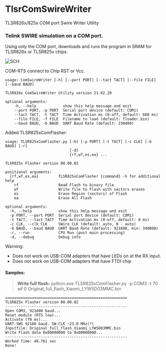# TlsrComSwireWriter
TLSR826x/825x COM port Swire Writer Utility


### Telink SWIRE simulation on a COM port.

Using only the COM port, downloads and runs the program in SRAM for TLSR826x or TLSR825x chips.

![SCH](https://github.com/pvvx/TlsrComSwireWriter/blob/master/schematicc.gif)

COM-RTS connect to Chip RST or Vcc.


    usage: ComSwireWriter [-h] [--port PORT] [--tact TACT] [--file FILE] [--baud BAUD]
    
    TLSR826x ComSwireWriter Utility version 21.02.20
    
    optional arguments:
        -h, --help            show this help message and exit
        --port PORT, -p PORT  Serial port device (default: COM1)
        --tact TACT, -t TACT  Time Activation ms (0-off, default: 600 ms)
        --file FILE, -f FILE  Filename to load (default: floader.bin)
        --baud BAUD, -b BAUD  UART Baud Rate (default: 230400)

Added TLSR825xComFlasher:

	usage: TLSR825xComFlasher.py [-h] [-p PORT] [-t TACT] [-c CLK] [-b BAUD] [-r]
	                             [-d]
    	                         {rf,wf,es,ea} ...

	TLSR825x Flasher version 00.00.02

	positional arguments:
	  {rf,wf,es,ea}         TLSR825xComFlasher {command} -h for additional help
	    rf                  Read Flash to binary file
	    wf                  Write file to Flash with sectors erases
	    es                  Erase Region (sectors) of Flash
	    ea                  Erase All Flash

	optional arguments:
	  -h, --help            show this help message and exit
	  -p PORT, --port PORT  Serial port device (default: COM1)
	  -t TACT, --tact TACT  Time Activation ms (0-off, default: 0 ms)
	  -c CLK, --clk CLK     SWire CLK (default: auto, 0 - auto)
	  -b BAUD, --baud BAUD  UART Baud Rate (default: 921600, min: 340000)
	  -r, --run             CPU Run (post main processing)
	  -d, --debug           Debug info


Warning: 
- Does not work on USB-COM adapters that have LEDs on at the RX input.
- Does not work on USB-COM adapters that have FTDI chip

#### Samples:
> **Write full flash:** python.exe TLSR825xComFlasher.py -p COM3 -t 70 wf 0 Original_full_flash_Xiaomi_LYWSD03MMC.bin
```
=======================================================
TLSR825x Flasher version 00.00.02
-------------------------------------------------------
Open COM3, 921600 baud...
Reset module (RTS low)...
Activate (70 ms)...
UART-SWS 92160 baud. SW-CLK ~23.0 MHz(?)
Inputfile: Original_full_flash_Xiaomi_LYWSD03MMC.bin
Write Flash data 0x00000000 to 0x00080000...
-------------------------------------------------------
Worked Time: 48.761 sec
Done!
```
